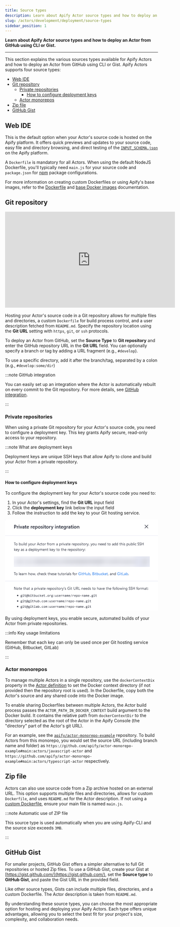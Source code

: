 ```yaml
---
title: Source types
description: Learn about Apify Actor source types and how to deploy an Actor from GitHub using CLI or Gist.
slug: /actors/development/deployment/source-types
sidebar_position: 1
---
```


**Learn about Apify Actor source types and how to deploy an Actor from GitHub using CLI or Gist.**

---

This section explains the various sources types available for Apify Actors and how to deploy an Actor from GitHub using CLI or Gist. Apify Actors supports four source types:

- [Web IDE](#web-ide)
- [Git repository](#git-repository)
  - [Private repositories](#private-repositories)
    - [How to configure deployment keys](#how-to-configure-deployment-keys)
  - [Actor monorepos](#actor-monorepos)
- [Zip file](#zip-file)
- [GitHub Gist](#github-gist)

## Web IDE

This is the default option when your Actor's source code is hosted on the Apify platform. It offers quick previews and updates to your source code, easy file and directory browsing, and direct testing of the [`INPUT_SCHEMA.json`](/platform/actors/development/actor-definition/input-schema) on the Apify platform.

A `Dockerfile` is mandatory for all Actors. When using the default NodeJS Dockerfile, you'll typically need `main.js` for your source code and `package.json` for [npm](https://www.npmjs.com/) package configurations.

For more information on creating custom Dockerfiles or using Apify's base images, refer to the [Dockerfile](/platform/actors/development/actor-definition/dockerfile#custom-dockerfile) and [base Docker images](/platform/actors/development/actor-definition/dockerfile#base-docker-images) documentation.

## Git repository

<iframe width="560" height="315" src="https://www.youtube-nocookie.com/embed/NEzT_p_RE1Q" title="YouTube video player" frameborder="0" allow="accelerometer; autoplay; clipboard-write; encrypted-media; gyroscope; picture-in-picture; web-share" allowfullscreen></iframe>

Hosting your Actor's source code in a Git repository allows for multiple files and directories, a custom `Dockerfile` for build process control, and a user description fetched from `README.md`. Specify the repository location using the **Git URL** setting with `https`, `git`, or `ssh` protocols.

To deploy an Actor from GitHub, set the **Source Type** to **Git repository** and enter the GitHub repository URL in the **Git URL** field. You can optionally specify a branch or tag by adding a URL fragment (e.g., `#develop`).

To use a specific directory, add it after the branch/tag, separated by a colon (e.g., `#develop:some/dir`)

:::note GitHub integration

You can easily set up an integration where the Actor is automatically rebuilt on every commit to the Git repository. For more details, see [GitHub integration](/platform/integrations/github).

:::

### Private repositories

When using a private Git repository for your Actor's source code, you need to configure a deployment key. This key grants Apify secure, read-only access to your repository.

:::note What are deployment keys

Deployment keys are unique SSH keys that allow Apify to clone and build your Actor from a private repository.

:::

#### How to configure deployment keys

To configure the deployment key for your Actor's source code you need to:

1. In your Actor's settings, find the **Git URL** input field
2. Click the **deployment key** link below the input field
3. Follow the instruction to add the key to your Git hosting service.

![Deployment keys instruction window](./images/deployment-keys.png)

By using deployment keys, you enable secure, automated builds of your Actor from private repositories.

:::info Key usage limitations

Remember that each key can only be used once per Git hosting service (GitHub, Bitbucket, GitLab)

:::

### Actor monorepos

To manage multiple Actors in a single repository, use the `dockerContextDix` property in the [Actor definition](/platform/actors/development/actor-definition/actor-json) to set the Docker context directory (if not provided then the repository root is used). In the Dockerfile, copy both the Actor's source and any shared code into the Docker image.

To enable sharing Dockerfiles between multiple Actors, the Actor build process passes the `ACTOR_PATH_IN_DOCKER_CONTEXT` build argument to the Docker build.
It contains the relative path from `dockerContextDir` to the directory selected as the root of the Actor in the Apify Console (the "directory" part of the Actor's git URL).

For an example, see the [`apify/actor-monorepo-example`](https://github.com/apify/actor-monorepo-example) repository. To build Actors from this monorepo, you would set the source URL (including branch name and folder) as `https://github.com/apify/actor-monorepo-example#main:actors/javascript-actor` and `https://github.com/apify/actor-monorepo-example#main:actors/typescript-actor` respectively.

## Zip file

Actors can also use source code from a Zip archive hosted on an external URL. This option supports multiple files and directories, allows for custom `Dockerfile`, and uses `README.md` for the Actor description. If not using a [custom Dockerfile](../actor_definition/docker.md#custom-dockerfile), ensure your main file is named `main.js`.

:::note Automatic use of ZIP file

This source type is used automatically when you are using Apify-CLI and the source size exceeds `3MB`.

:::

## GitHub Gist

For smaller projects, GitHub Gist offers a simpler alternative to full Git repositories or hosted Zip files. To use a GitHub Gist, create your Gist at [https://gist.github.com/](https://gist.github.com/), set the **Source type** to **GitHub Gist**, and paste the Gist URL in the provided field.

Like other source types, Gists can include multiple files, directories, and a custom Dockerfile. The Actor description is taken from `README.md`.

By understanding these source types, you can choose the most appropriate option for hosting and deploying your Apify Actors. Each type offers unique advantages, allowing you to select the best fit for your project's size, complexity, and collaboration needs.

